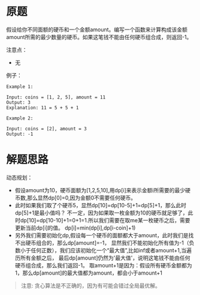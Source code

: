 # 原题
假设给你不同面额的硬币和一个金额amount。编写一个函数来计算构成该金额amount所需的最少数量的硬币。如果这笔钱不能由任何硬币组合成，则返回-1。

注意点：

  - 无

例子：

```
Example 1:

Input: coins = [1, 2, 5], amount = 11
Output: 3 
Explanation: 11 = 5 + 5 + 1

Example 2:

Input: coins = [2], amount = 3
Output: -1
```

# 解题思路
动态规划：

  - 假设amount为10，硬币面额为[1,2,5,10],用dp[i]来表示金额i所需要的最少硬币数,那么显然dp[0]=0,因为金额0不需要任何硬币。
  - 此时如果我们取了个硬币5，显然dp[10]=dp[10-5]+1=dp[5]+1，那么此时dp[5]+1是最小值吗？
  不一定，因为如果取一枚金额为10的硬币就足够了，此时dp[10]=dp[10-10]+1=0+1=1.所以我们需要在取me某一枚硬币之后，需要更新当前dp[i]的值。
dp[i]=min(dp[i],dp[i-coin]+1)
  - 另外我们需要初始化dp,假设每一个硬币的面额都大于amount，此时我们是找不出硬币组合的，那么dp[amount]=-1，
  显然我们不能初始化所有值为-1（负数小于任何正数），我们应该初始化一个“最大值”,比如inf或者amount+1,当遍历所有金额之后，
  最后dp[amount]仍然为'最大值'，说明这笔钱不能由任何硬币组合成，那么我们返回-1。
  取amount+1是因为：假设所有硬币金额都为1，那么dp[amount]的最大值都为amount，都会小于amount+1


> 注意: 贪心算法是不正确的，因为有可能会错过全局最优解。
